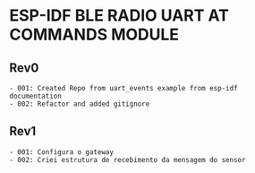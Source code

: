 # ESP-IDF BLE RADIO UART AT COMMANDS MODULE

## Rev0
    - 001: Created Repo from uart_events example from esp-idf documentation
    - 002: Refactor and added gitignore

## Rev1
    - 001: Configura o gateway
    - 002: Criei estrutura de recebimento da mensagem do sensor